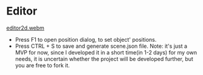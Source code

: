 # Editor
[editor2d.webm](https://github.com/user-attachments/assets/4c8f8376-9279-4732-9bda-4e4a1b7c500b)

* Press F1 to open position dialog, to set object' positions.
* Press CTRL + S to save and generate scene.json file. 
Note: it's just a MVP for now, since I developed it in a short time(in 1-2 days) for my own needs, it is uncertain whether the project will be developed further, but you are free to fork it.
